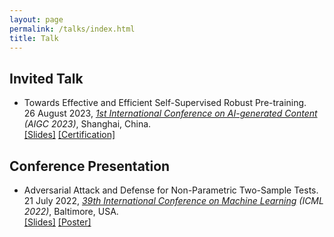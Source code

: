 ```yaml
---
layout: page
permalink: /talks/index.html
title: Talk
---
```


## Invited Talk
- Towards Effective and Efficient Self-Supervised Robust Pre-training. <br/> 26 August 2023, [*1st International Conference on AI-generated Content*](https://icaigc.org/) *(AIGC 2023)*, Shanghai, China. <br/> [[Slides]](/file/talk/Slides_AIGC23_Aug_26th_Formal.pdf) [[Certification]](/file/Certificate%20of%20invited%20speaker-Dr.%20XIlie%20Xu.pdf) 

## Conference Presentation
- Adversarial Attack and Defense for Non-Parametric Two-Sample Tests. <br/> 21 July 2022, [*39th International Conference on Machine Learning*](https://icml.cc/Conferences/2020) *(ICML 2022)*, Baltimore, USA. <br/> [[Slides]](https://icml.cc/media/icml-2022/Slides/17058_EBEjIND.pdf) [[Poster]](https://icml.cc/media/PosterPDFs/ICML%202022/aba3b6fd5d186d28e06ff97135cade7f.png?t=1657264555.9033003)